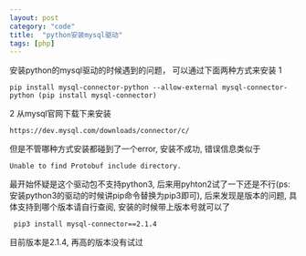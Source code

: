 ```yaml
---
layout: post
category: "code"
title:  "python安装mysql驱动"
tags: [php]
---
```


安装python的mysql驱动的时候遇到的问题， 可以通过下面两种方式来安装
1
```
pip install mysql-connector-python --allow-external mysql-connector-python (pip install mysql-connector)
```

2 从mysql官网下载下来安装
```
https://dev.mysql.com/downloads/connector/c/
```
但是不管哪种方式安装都碰到了一个error, 安装不成功, 错误信息类似于
```
Unable to find Protobuf include directory.
```
最开始怀疑是这个驱动包不支持python3, 后来用pyhton2试了一下还是不行(ps: 安装python3的驱动的时候讲pip命令替换为pip3即可),
后来发现是版本的问题, 具体支持到哪个版本请自行查阅, 安装的时候带上版本号就可以了
```
 pip3 install mysql-connector==2.1.4
```
目前版本是2.1.4, 再高的版本没有试过